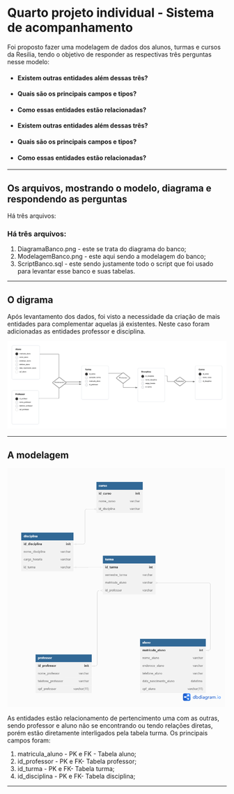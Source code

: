 # Quarto projeto individual - Sistema de acompanhamento
Foi proposto fazer uma modelagem de dados dos alunos, turmas e cursos da Resilia, tendo o objetivo de responder as respectivas três perguntas nesse modelo:
- <h4> Existem outras entidades além dessas três? </h4>
- <h4> Quais são os principais campos e tipos? </h4>
- <h4> Como essas entidades estão relacionadas? </h4>
- <h4> Existem outras entidades além dessas três? </h4>
- <h4> Quais são os principais campos e tipos? </h4>
- <h4> Como essas entidades estão relacionadas? </h4>

<hr>

## Os arquivos, mostrando o modelo, diagrama e respondendo as perguntas
Há três arquivos: 

<h3> Há três arquivos: </h3>
<ol> 
<li> DiagramaBanco.png - este se trata do diagrama do banco;</li>
<li> ModelagemBanco.png - este aqui sendo a modelagem do banco;</li>
<li> ScriptBanco.sql - este sendo justamente todo o script que foi usado para levantar esse banco e suas tabelas.</li>
</ol>
<hr>

## O digrama

Após levantamento dos dados, foi visto a necessidade da criação de mais entidades para complementar aquelas já existentes. Neste caso foram adicionadas as entidades professor e disciplina.

<img src="/DiagramaBanco.png" width="800px"/>
<hr>

## A modelagem 

<img src="/ModelagemBanco.png" width="500px"/>

As entidades estão relacionamento de pertencimento uma com as outras, sendo professor e aluno não se encontrando ou tendo relações diretas, porém estão diretamente interligados pela tabela turma. Os principais campos foram:

<ol> 
<li> matricula_aluno - PK e FK - Tabela aluno;</li>
<li> id_professor - PK e FK- Tabela professor;</li>
<li> id_turma - PK e FK- Tabela turma;</li>
<li> id_disciplina - PK e FK- Tabela disciplina;</li>
<li< id_curso - PK e FK- Tabela curso.</li>
</ol>
<hr>
<br>

